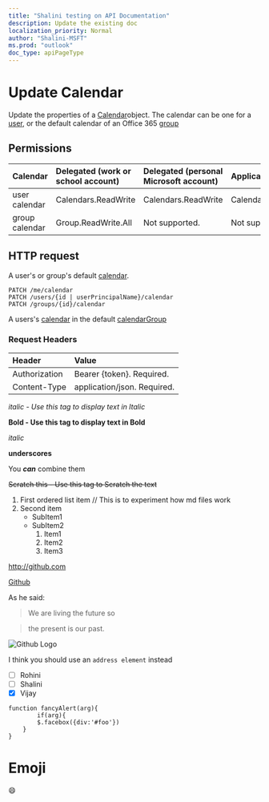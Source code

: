 ```yaml
---
title: "Shalini testing on API Documentation"
description: Update the existing doc 
localization_priority: Normal
author: "Shalini-MSFT"
ms.prod: "outlook"
doc_type: apiPageType
---
```


# Update Calendar

Update the properties of a [Calendar](../resources/calendar.md)object. The calendar can be one for a [user](../resources/user.md), or the default calendar of an Office 365 [group](../resources/group.md)

## Permissions

| Calendar | Delegated (work or school account) |  Delegated (personal Microsoft account) | Application |
|:-----|:-----|:-----|:-----|
| user calendar | Calendars.ReadWrite | Calendars.ReadWrite | Calendars.ReadWrite |
| group calendar | Group.ReadWrite.All | Not supported. | Not supported. |

## HTTP request

A user's or group's default [calendar](../resources/calendar.md).
```http
PATCH /me/calendar
PATCH /users/{id | userPrincipalName}/calendar
PATCH /groups/{id}/calendar
```
A users's [calendar](../resources/calendar.md) in the default [calendarGroup](../resources/calendargroup.md)

### Request Headers
| Header      | Value |
|:------|:-------|
|Authorization | Bearer {token}. Required. |
|Content-Type |application/json. Required.| 


*italic - Use this tag to display text in Italic*

**Bold - Use this tag to display text in Bold**

_italic_

__underscores__

You _**can**_ combine them

~~Scratch this - Use this tag to Scratch the text~~

1. First ordered list item // This is to experiment how md files work
2. Second item
   * SubItem1
   * SubItem2
        1. Item1
        1. Item2
        1. Item3

http://github.com

[Github](http://github.com)

As he said:
> We are living the future so 


> the present 
> is our past. 



![Github Logo](../images/../../../concepts/images/OneNoteLogoIcon.png)

I think you should use an `address element` instead


- [ ]  Rohini
- [ ] Shalini
- [x] Vijay

```
function fancyAlert(arg){
        if(arg){
        $.facebox({div:'#foo'})
    }
}
```



# Emoji

:smile:


